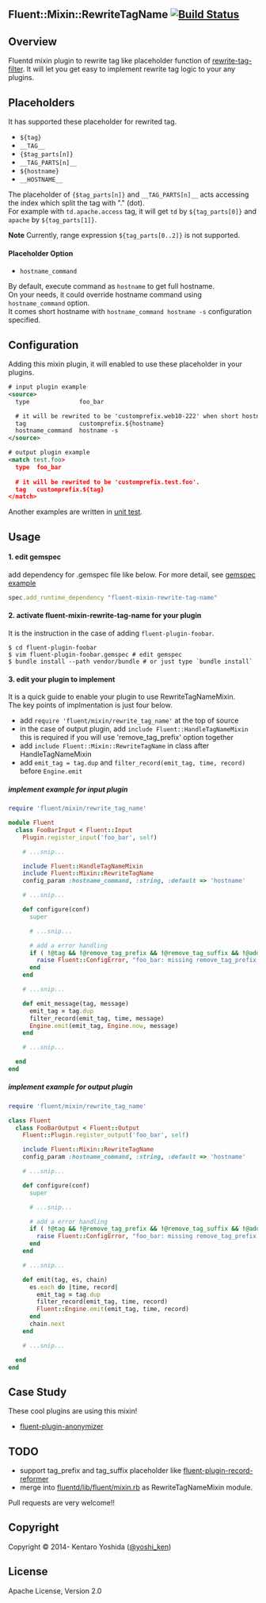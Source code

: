 ## Fluent::Mixin::RewriteTagName [![Build Status](https://travis-ci.org/y-ken/fluent-mixin-rewrite-tag-name.png?branch=master)](https://travis-ci.org/y-ken/fluent-mixin-rewrite-tag-name)

## Overview

Fluentd mixin plugin to rewrite tag like placeholder function of [rewrite-tag-filter](https://github.com/fluent/fluent-plugin-rewrite-tag-filter). It will let you get easy to implement rewrite tag logic to your any plugins.

## Placeholders

It has supported these placeholder for rewrited tag.

- `${tag}`
- `__TAG__`
- `{$tag_parts[n]}`
- `__TAG_PARTS[n]__`
- `${hostname}`
- `__HOSTNAME__`

The placeholder of `{$tag_parts[n]}` and `__TAG_PARTS[n]__` acts accessing the index which split the tag with "." (dot).  
For example with `td.apache.access` tag, it will get `td` by `${tag_parts[0]}` and `apache` by `${tag_parts[1]}`.

**Note** Currently, range expression ```${tag_parts[0..2]}``` is not supported.

#### Placeholder Option

* `hostname_command` 

By default, execute command as `hostname` to get full hostname.  
On your needs, it could override hostname command using `hostname_command` option.  
It comes short hostname with `hostname_command hostname -s` configuration specified.

## Configuration

Adding this mixin plugin, it will enabled to use these placeholder in your plugins.

```xml
# input plugin example
<source>
  type              foo_bar

  # it will be rewrited to be 'customprefix.web10-222' when short hostname is 'web10-222'.
  tag               customprefix.${hostname}
  hostname_command  hostname -s
</source>
```

```xml
# output plugin example
<match test.foo>
  type  foo_bar
  
  # it will be rewrited to be 'customprefix.test.foo'.
  tag   customprefix.${tag}
</match>
```

Another examples are written in [unit test](https://github.com/y-ken/fluent-mixin-rewrite-tag-name/blob/master/test/mixin/test_rewrite_tag_name.rb).

## Usage

#### 1. edit gemspec

add dependency for .gemspec file like below. For more detail, see [gemspec example](https://github.com/y-ken/fluent-plugin-anonymizer/blob/master/fluent-plugin-anonymizer.gemspec)

```ruby
spec.add_runtime_dependency "fluent-mixin-rewrite-tag-name"
```

#### 2. activate fluent-mixin-rewrite-tag-name for your plugin

It is the instruction in the case of adding `fluent-plugin-foobar`.

```
$ cd fluent-plugin-foobar
$ vim fluent-plugin-foobar.gemspec # edit gemspec
$ bundle install --path vendor/bundle # or just type `bundle install`
```

#### 3. edit your plugin to implement

It is a quick guide to enable your plugin to use RewriteTagNameMixin.  
The key points of implmentation is just four below.

* add `require 'fluent/mixin/rewrite_tag_name'` at the top of source
* in the case of output plugin, add `include Fluent::HandleTagNameMixin`  
this is required if you will use 'remove_tag_prefix' option together
* add `include Fluent::Mixin::RewriteTagName` in class after HandleTagNameMixin
* add `emit_tag = tag.dup` and `filter_record(emit_tag, time, record)` before `Engine.emit`

##### implement example for input plugin

```ruby
require 'fluent/mixin/rewrite_tag_name'

module Fluent
  class FooBarInput < Fluent::Input
    Plugin.register_input('foo_bar', self)

    # ...snip...

    include Fluent::HandleTagNameMixin
    include Fluent::Mixin::RewriteTagName    
    config_param :hostname_command, :string, :default => 'hostname'

    # ...snip...

    def configure(conf)
      super

      # ...snip...

      # add a error handling 
      if ( !@tag && !@remove_tag_prefix && !@remove_tag_suffix && !@add_tag_prefix && !@add_tag_suffix )
        raise Fluent::ConfigError, "foo_bar: missing remove_tag_prefix, remove_tag_suffix, add_tag_prefix or add_tag_suffix."
      end      
    end

    # ...snip...

    def emit_message(tag, message)
      emit_tag = tag.dup
      filter_record(emit_tag, time, message)
      Engine.emit(emit_tag, Engine.now, message)
    end

    # ...snip...

  end
end
```

##### implement example for output plugin

```ruby
require 'fluent/mixin/rewrite_tag_name'

class Fluent
  class FooBarOutput < Fluent::Output
    Fluent::Plugin.register_output('foo_bar', self)

    include Fluent::Mixin::RewriteTagName
    config_param :hostname_command, :string, :default => 'hostname'

    # ...snip...

    def configure(conf)
      super

      # ...snip...

      # add a error handling 
      if ( !@tag && !@remove_tag_prefix && !@remove_tag_suffix && !@add_tag_prefix && !@add_tag_suffix )
        raise Fluent::ConfigError, "foo_bar: missing remove_tag_prefix, remove_tag_suffix, add_tag_prefix or add_tag_suffix."
      end      
    end

    # ...snip...

    def emit(tag, es, chain)
      es.each do |time, record|
        emit_tag = tag.dup
        filter_record(emit_tag, time, record)
        Fluent::Engine.emit(emit_tag, time, record)
      end
      chain.next
    end

    # ...snip...

  end
end
```

## Case Study

These cool plugins are using this mixin!

* [fluent-plugin-anonymizer](https://github.com/y-ken/fluent-plugin-anonymizer/)

## TODO

* support tag_prefix and tag_suffix placeholder like [fluent-plugin-record-reformer](https://github.com/sonots/fluent-plugin-record-reformer)
* merge into [fluentd/lib/fluent/mixin.rb](https://github.com/fluent/fluentd/blob/master/lib/fluent/mixin.rb) as RewriteTagNameMixin module.

Pull requests are very welcome!!

## Copyright

Copyright © 2014- Kentaro Yoshida ([@yoshi_ken](https://twitter.com/yoshi_ken))

## License

Apache License, Version 2.0
